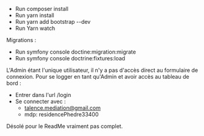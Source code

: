 - Run composer install
- Run yarn install
- Run yarn add bootstrap --dev
- Run Yarn watch

Migrations :
- Run symfony console doctine:migration:migrate
- Run symfony console doctrine:fixtures:load

L'Admin étant l'unique utilisateur, il n'y a pas d'accès direct au formulaire de connexion. 
Pour se logger en tant qu'Admin et avoir accès au tableau de bord :
- Entrer dans l'url /login
- Se connecter avec : 
  - talence.mediation@gmail.com
  - mdp: residencePhedre33400


Désolé pour le ReadMe vraiment pas complet.


